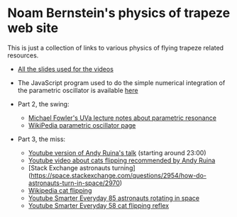 # Noam Bernstein's physics of trapeze web site

This is just a collection of links to various physics of flying trapeze related resources.

* [All the slides used for the videos](https://docs.google.com/presentation/d/1KEH278X6BvDqRMOfGtX55nWrYM5J0BL70AeQ-xMwOb4/edit?usp=sharing)

* The JavaScript program used to do the simple numerical integration of the parametric oscillator is available [here](trapeze_swing_minimal_model.html)

* Part 2, the swing:
  * [Michael Fowler's UVa lecture notes about parametric resonance](http://galileoandeinstein.physics.virginia.edu/7010/CM_20_Parametric_Resonance.html)
  * [WikiPedia parametric oscillator page](https://en.wikipedia.org/wiki/Parametric_oscillator)

* Part 3, the miss:
  * [Youtube version of Andy Ruina's talk](https://www.youtube.com/watch?v=4JbVo4n1AU4&feature=youtu.be) (starting around 23:00)
  * [Youtube video about cats flipping recommended by Andy Ruina](https://www.youtube.com/watch?v=yGusK69XVlk)
  * [Stack Exchange astronauts turning] (https://space.stackexchange.com/questions/2954/how-do-astronauts-turn-in-space/2970)
  * [Wikipedia cat flipping](https://en.wikipedia.org/wiki/Cat_righting_reflex)
  * [Youtube Smarter Everyday 85 astronauts rotating in space](https://www.youtube.com/watch?v=VJcno_XL4RU)
  * [Youtube Smarter Everyday 58 cat flipping reflex](https://www.youtube.com/watch?v=RtWbpyjJqrU)


